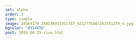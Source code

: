 ```yaml
---
set: alpha
order: 3
type: simple
image: 10364179_288136911351787_4312775887263741379_n.jpg
bgcolor: "#31465b"
post: 2016-08-25-rise.html
---
```

